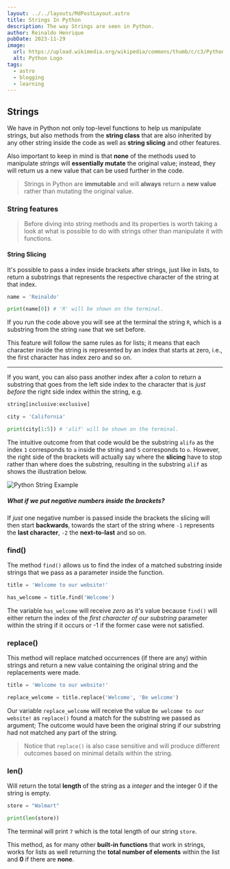```yaml
---
layout: ../../layouts/MdPostLayout.astro
title: Strings In Python
description: The way Strings are seen in Python.
author: Reinaldo Henrique
pubDate: 2023-11-29
image:
  url: https://upload.wikimedia.org/wikipedia/commons/thumb/c/c3/Python-logo-notext.svg/640px-Python-logo-notext.svg.png
  alt: Python Logo
tags:
  - astro
  - blogging
  - learning
---
```


## Strings

We have in Python not only top-level functions to help us manipulate strings, but also methods from the **string class** that are also inherited by any other string inside the code as well as **string slicing** and other features.

Also important to keep in mind is that **none** of the methods used to manipulate _strings_ will **essentially mutate** the original value; instead, they will return us a new value that can be used further in the code.

> Strings in Python are **immutable** and will **always** return a **new value** rather than mutating the original value.

### String features

> Before diving into string methods and its properties is worth taking a look at what is possible to do with strings other than manipulate it with functions.

#### String Slicing

It's possible to pass a index inside brackets after strings, just like in lists, to return a substrings that represents the respective character of the string at that index.

```python
name = 'Reinaldo'

print(name[0]) # 'R' will be shown on the terminal.
```

If you run the code above you will see at the terminal the string `R`, which is a substring from the string `name` that we set before.

This feature will follow the same rules as for lists; it means that each character inside the string is represented by an index that starts at zero, i.e., the first character has index zero and so on.

---

If you want, you can also pass another index after a _colon_ to return a substring that goes from the left side index to the character that is _just before_ the right side index within the string, e.g.

```python
string[inclusive:exclusive]
```

```python
city = 'California'

print(city[1:5]) # 'alif' will be shown on the terminal.
```

The intuitive outcome from that code would be the substring `alifo` as the index `1` corresponds to `a` inside the string and `5` corresponds to `o`.
However, the right side of the brackets will actually say where the **slicing** have to stop rather than where does the substring, resulting in the substring `alif` as shows the illustration below.

![Python String Example](/assets/strings-asset-1.svg "Python")

##### What if we put _negative numbers_ inside the brackets?

If _just_ one negative number is passed inside the brackets the slicing will then start **backwards**, towards the start of the string where `-1` represents the **last character**, `-2` the **next-to-last** and so on.

### find()

The method `find()` allows us to find the index of a matched substring inside strings that we pass as a parameter inside the function.

```python
title = 'Welcome to our website!'

has_welcome = title.find('Welcome')
```

The variable `has_welcome` will receive _zero_ as it's value because `find()` will either return the index of the _first character of our substring_ parameter within the string if it occurs or -1 if the former case were not satisfied.

### replace()

This method will replace matched occurrences (if there are any) within strings and return a new value containing the original string and the replacements were made.

```python
title = 'Welcome to our website!'

replace_welcome = title.replace('Welcome', 'Be welcome')
```

Our variable `replace_welcome` will receive the value `Be welcome to our website!` as `replace()` found a match for the substring we passed as argument; The outcome would have been the original string if our substring had not matched any part of the string.

> Notice that `replace()` is also case sensitive and will produce different outcomes based on minimal details within the string.

### len()

Will return the total **length** of the string as a _integer_ and the integer 0 if the string is empty.

```python
store = "Walmart"

print(len(store))
```

The terminal will print `7` which is the total length of our string `store`.

This method, as for many other **built-in functions** that work in strings, works for lists as well returning the **total number of elements** within the list and **0** if there are **none**.
